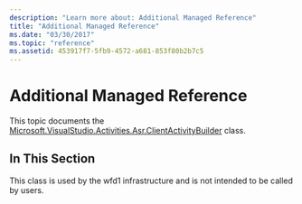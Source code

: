```yaml
---
description: "Learn more about: Additional Managed Reference"
title: "Additional Managed Reference"
ms.date: "03/30/2017"
ms.topic: "reference"
ms.assetid: 453917f7-5fb9-4572-a681-853f80b2b7c5
---
```

# Additional Managed Reference

This topic documents the [Microsoft.VisualStudio.Activities.Asr.ClientActivityBuilder](microsoft-visualstudio-activities-asr-clientactivitybuilder.md) class.  
  
## In This Section  

 This class is used by the wfd1 infrastructure and is not intended to be called by users.
